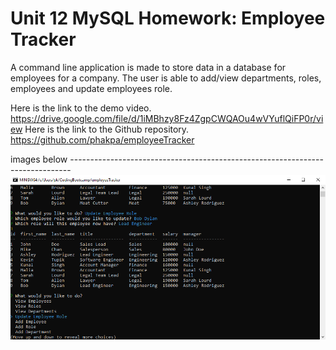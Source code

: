 # Unit 12 MySQL Homework: Employee Tracker

A command line application is made to store data in a database for employees for a company. The user is able to add/view departments, roles, employees and update employees role.

Here is the link to the demo video. https://drive.google.com/file/d/1iMBhzy8Fz4ZgpCWQAOu4wVYuflQiFP0r/view
Here is the link to the Github repository. https://github.com/phakpa/employeeTracker

images below ------------------------------------------------------------------------------
![](./images/employeeTrack.PNG)
